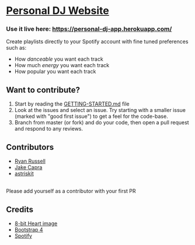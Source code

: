 # [Personal DJ Website](https://personal-dj-app.herokuapp.com/)

### Use it live here: https://personal-dj-app.herokuapp.com/ <br>

Create playlists directly to your Spotify account with fine tuned preferences such as:

- How _danceable_ you want each track
- How much _energy_ you want each track
- How popular you want each track
  <br>

## Want to contribute?

1. Start by reading the [GETTING-STARTED.md](https://github.com/RyanRussell00/personal-dj/blob/master/GETTING-STARTED.md) file
2. Look at the issues and select an issue. Try starting with a smaller issue (marked with "good first issue") to get a feel for the code-base.
3. Branch from master (or fork) and do your code, then open a pull request and respond to any reviews.

## Contributors

- [Ryan Russell](https://github.com/RyanRussell00)
- [Jake Capra](https://github.com/JakeCapra)
- [astriskit](https://github.com/astriskit)

<br>Please add yourself as a contributor with your first PR

## Credits

- [8-bit Heart image](https://www.deviantart.com/kennywfz/art/Glassy-8-Bit-Heart-Icon-293833929)
- [Bootstrap 4](https://getbootstrap.com/)
- [Spotify](https://developer.spotify.com/documentation/web-api/)

